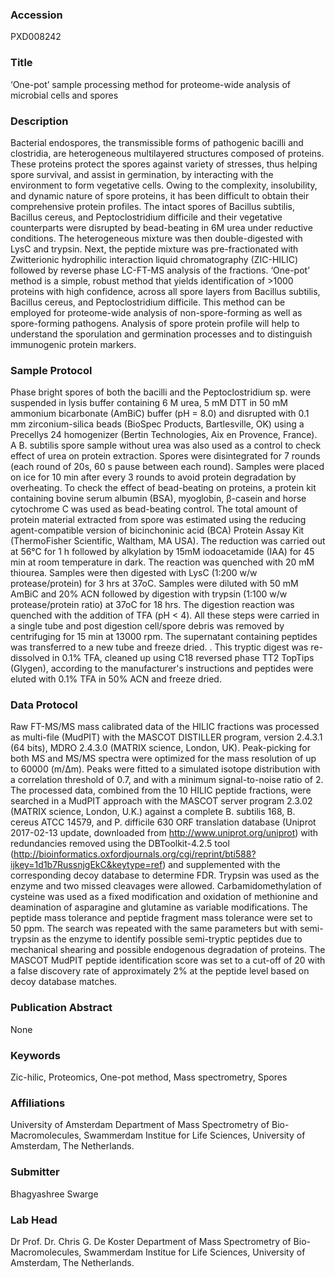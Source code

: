 ### Accession
PXD008242

### Title
‘One-pot’ sample processing method for proteome-wide analysis of microbial cells and spores

### Description
Bacterial endospores, the transmissible forms of pathogenic bacilli and clostridia, are heterogeneous multilayered structures composed of proteins. These proteins protect the spores against variety of stresses, thus helping spore survival, and assist in germination, by interacting with the environment to form vegetative cells. Owing to the complexity, insolubility, and dynamic nature of spore proteins, it has been difficult to obtain their comprehensive protein profiles. The intact spores of Bacillus subtilis, Bacillus cereus, and Peptoclostridium difficile and their vegetative counterparts were disrupted by bead-beating in 6M urea under reductive conditions. The heterogeneous mixture was then double-digested with LysC and trypsin. Next, the peptide mixture was pre-fractionated with Zwitterionic hydrophilic interaction liquid chromatography (ZIC-HILIC) followed by reverse phase LC-FT-MS analysis of the fractions. ‘One-pot’ method is a simple, robust method that yields identification of >1000 proteins with high confidence, across all spore layers from Bacillus subtilis, Bacillus cereus, and Peptoclostridium difficile. This method can be employed for proteome-wide analysis of non-spore-forming as well as spore-forming pathogens. Analysis of spore protein profile will help to understand the sporulation and germination processes and to distinguish immunogenic protein markers.

### Sample Protocol
Phase bright spores of both the bacilli and the Peptoclostridium sp. were suspended in lysis buffer containing 6 M urea, 5 mM DTT in 50 mM ammonium bicarbonate (AmBiC) buffer (pH = 8.0) and disrupted with 0.1 mm zirconium-silica beads (BioSpec Products, Bartlesville, OK) using a Precellys 24 homogenizer (Bertin Technologies, Aix en Provence, France). A B. subtilis spore sample without urea was also used as a control to check effect of urea on protein extraction. Spores were disintegrated for 7 rounds (each round of 20s, 60 s pause between each round). Samples were placed on ice for 10 min after every 3 rounds to avoid protein degradation by overheating. To check the effect of bead-beating on proteins, a protein kit containing bovine serum albumin (BSA), myoglobin, β-casein and horse cytochrome C was used as bead-beating control. The total amount of protein material extracted from spore was estimated using the reducing agent-compatible version of bicinchoninic acid (BCA) Protein Assay Kit (ThermoFisher Scientific, Waltham, MA USA). The reduction was carried out at 56°C for 1 h followed by alkylation by 15mM iodoacetamide (IAA) for 45 min at room temperature in dark. The reaction was quenched with 20 mM thiourea. Samples were then digested with LysC (1:200 w/w protease/protein) for 3 hrs at 37oC. Samples were diluted with 50 mM AmBiC and 20% ACN followed by digestion with trypsin (1:100 w/w protease/protein ratio) at 37oC for 18 hrs. The digestion reaction was quenched with the addition of TFA (pH < 4). All these steps were carried in a single tube and post digestion cell/spore debris was removed by centrifuging for 15 min at 13000 rpm. The supernatant containing peptides was transferred to a new tube and freeze dried. . This tryptic digest was re-dissolved in 0.1% TFA, cleaned up using C18 reversed phase TT2 TopTips (Glygen), according to the manufacturer's instructions and peptides were eluted with 0.1% TFA in 50% ACN and freeze dried.

### Data Protocol
Raw FT-MS/MS mass calibrated data of the HILIC fractions was processed as multi-file (MudPIT) with the MASCOT DISTILLER program, version 2.4.3.1 (64 bits), MDRO 2.4.3.0 (MATRIX science, London, UK). Peak-picking for both MS and MS/MS spectra were optimized for the mass resolution of up to 60000 (m/Δm). Peaks were fitted to a simulated isotope distribution with a correlation threshold of 0.7, and with a minimum signal-to-noise ratio of 2. The processed data, combined from the 10 HILIC peptide fractions, were searched in a MudPIT approach with the MASCOT server program 2.3.02 (MATRIX science, London, U.K.) against a complete B. subtilis 168,  B. cereus ATCC 14579, and P. difficile 630 ORF translation database (Uniprot 2017-02-13 update, downloaded from http://www.uniprot.org/uniprot) with redundancies removed using the DBToolkit-4.2.5 tool  (http://bioinformatics.oxfordjournals.org/cgi/reprint/bti588?ijkey=1d1b7RussnjgEkC&keytype=ref) and supplemented with the corresponding decoy database to determine FDR. Trypsin was used as the enzyme and two missed cleavages were allowed. Carbamidomethylation of cysteine was used as a fixed modification and oxidation of methionine and deamination of asparagine and glutamine as variable modifications. The peptide mass tolerance and peptide fragment mass tolerance were set to 50 ppm. The search was repeated with the same parameters but with semi-trypsin as the enzyme to identify possible semi-tryptic peptides due to mechanical shearing and possible endogenous degradation of proteins. The MASCOT MudPIT peptide identification score was set to a cut-off of 20 with a false discovery rate of approximately 2% at the peptide level based on decoy database matches.

### Publication Abstract
None

### Keywords
Zic-hilic, Proteomics, One-pot method, Mass spectrometry, Spores

### Affiliations
University of Amsterdam
Department of Mass Spectrometry of Bio-Macromolecules, Swammerdam Institue for Life Sciences, University of Amsterdam, The Netherlands.

### Submitter
Bhagyashree Swarge

### Lab Head
Dr Prof. Dr. Chris G. De Koster
Department of Mass Spectrometry of Bio-Macromolecules, Swammerdam Institue for Life Sciences, University of Amsterdam, The Netherlands.


